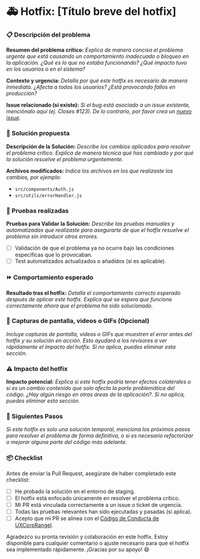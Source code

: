 # 🚑 Hotfix: [Título breve del hotfix]

### 📋 Descripción del problema

**Resumen del problema crítico:**
_Explica de manera concisa el problema urgente que está causando un comportamiento inadecuado o bloqueo en la aplicación. ¿Qué es lo que no estaba funcionando? ¿Qué impacto tuvo en los usuarios o en el sistema?_

**Contexto y urgencia:**
_Detalla por qué este hotfix es necesario de manera inmediata. ¿Afecta a todos los usuarios? ¿Está provocando fallos en producción?_

**Issue relacionado (si existe):**
_Si el bug está asociado a un issue existente, menciónalo aquí (ej. Closes #123). De lo contrario, por favor crea un [nuevo issue][issue]._

### 🔧 Solución propuesta

**Descripción de la Solución:**
_Describe los cambios aplicados para resolver el problema crítico. Explica de manera técnica qué has cambiado y por qué la solución resuelve el problema urgentemente._

**Archivos modificados:**
_Indica los archivos en los que realizaste los cambios, por ejemplo:_

- `src/components/Auth.js`
- `src/utils/errorHandler.js`

### 🧪 Pruebas realizadas

**Pruebas para Validar la Solución:**
_Describe las pruebas manuales y automatizadas que realizaste para asegurarte de que el hotfix resuelve el problema sin introducir otros errores._

- [ ] Validación de que el problema ya no ocurre bajo las condiciones específicas que lo provocaban.
- [ ] Test automatizados actualizados o añadidos (si es aplicable).

### ⏩ Comportamiento esperado

**Resultado tras el hotfix:**
_Detalla el comportamiento correcto esperado después de aplicar este hotfix. Explica qué se espera que funcione correctamente ahora que el problema ha sido solucionado._

### 📸 Capturas de pantalla, videos o GIFs (Opcional)

_Incluye capturas de pantalla, videos o GIFs que muestren el error antes del hotfix y su solución en acción. Esto ayudará a los revisores a ver rápidamente el impacto del hotfix. Si no aplica, puedes eliminar esta sección._

### ⚠️ Impacto del hotfix

**Impacto potencial:**
_Explica si este hotfix podría tener efectos colaterales o si es un cambio contenido que solo afecta la parte problemática del código. ¿Hay algún riesgo en otras áreas de la aplicación?. Si no aplica, puedes eliminar esta sección._

### 🔄 Siguientes Pasos

_Si este hotfix es solo una solución temporal, menciona los próximos pasos para resolver el problema de forma definitiva, o si es necesario refactorizar o mejorar alguna parte del código más adelante._

### 📦 Checklist

Antes de enviar la Pull Request, asegúrate de haber completado este checklist:

- [ ] He probado la solución en el entorno de staging.
- [ ] El hotfix está enfocado únicamente en resolver el problema crítico.
- [ ] Mi PR está vinculada correctamente a un issue o ticket de urgencia.
- [ ] Todas las pruebas relevantes han sido ejecutadas y pasadas (si aplica).
- [ ] Acepto que mi PR se alinea con el [Código de Conducta de UXCorpRangel][codigo-de-conducta].

Agradezco su pronta revisión y colaboración en este hotfix. Estoy disponible para cualquier comentario o ajuste necesario para que el hotfix sea implementado rápidamente. ¡Gracias por su apoyo! 😄

[issue]: https://github.com/UXCorpRangel/portfolios-dev/issues/new
[codigo-de-conducta]: https://github.com/UXCorpRangel/.github/blob/main/CODE_OF_CONDUCT.md
